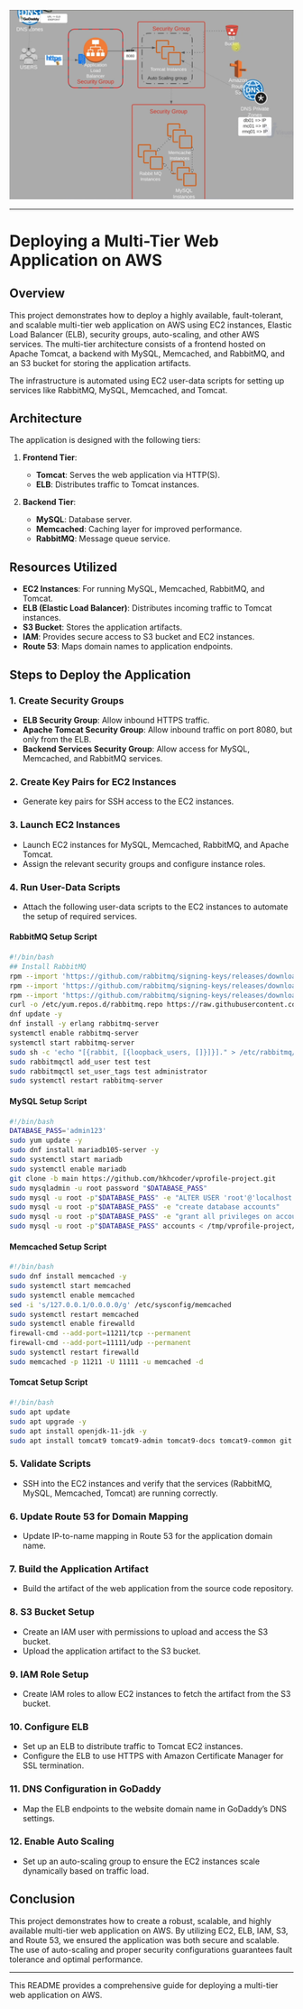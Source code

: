 ![Architecture Diagram](AWS-project.png)



---

# Deploying a Multi-Tier Web Application on AWS

## Overview

This project demonstrates how to deploy a highly available, fault-tolerant, and scalable multi-tier web application on AWS using EC2 instances, Elastic Load Balancer (ELB), security groups, auto-scaling, and other AWS services. The multi-tier architecture consists of a frontend hosted on Apache Tomcat, a backend with MySQL, Memcached, and RabbitMQ, and an S3 bucket for storing the application artifacts.

The infrastructure is automated using EC2 user-data scripts for setting up services like RabbitMQ, MySQL, Memcached, and Tomcat.

## Architecture

The application is designed with the following tiers:

1. **Frontend Tier**:
   - **Tomcat**: Serves the web application via HTTP(S).
   - **ELB**: Distributes traffic to Tomcat instances.
   
2. **Backend Tier**:
   - **MySQL**: Database server.
   - **Memcached**: Caching layer for improved performance.
   - **RabbitMQ**: Message queue service.

## Resources Utilized

- **EC2 Instances**: For running MySQL, Memcached, RabbitMQ, and Tomcat.
- **ELB (Elastic Load Balancer)**: Distributes incoming traffic to Tomcat instances.
- **S3 Bucket**: Stores the application artifacts.
- **IAM**: Provides secure access to S3 bucket and EC2 instances.
- **Route 53**: Maps domain names to application endpoints.

## Steps to Deploy the Application

### 1. **Create Security Groups**
   - **ELB Security Group**: Allow inbound HTTPS traffic.
   - **Apache Tomcat Security Group**: Allow inbound traffic on port 8080, but only from the ELB.
   - **Backend Services Security Group**: Allow access for MySQL, Memcached, and RabbitMQ services.

### 2. **Create Key Pairs for EC2 Instances**
   - Generate key pairs for SSH access to the EC2 instances.

### 3. **Launch EC2 Instances**
   - Launch EC2 instances for MySQL, Memcached, RabbitMQ, and Apache Tomcat.
   - Assign the relevant security groups and configure instance roles.

### 4. **Run User-Data Scripts**
   - Attach the following user-data scripts to the EC2 instances to automate the setup of required services.

#### RabbitMQ Setup Script
```bash
#!/bin/bash
## Install RabbitMQ
rpm --import 'https://github.com/rabbitmq/signing-keys/releases/download/3.0/rabbitmq-release-signing-key.asc'
rpm --import 'https://github.com/rabbitmq/signing-keys/releases/download/3.0/cloudsmith.rabbitmq-erlang.E495BB49CC4BBE5B.key'
rpm --import 'https://github.com/rabbitmq/signing-keys/releases/download/3.0/cloudsmith.rabbitmq-server.9F4587F226208342.key'
curl -o /etc/yum.repos.d/rabbitmq.repo https://raw.githubusercontent.com/hkhcoder/vprofile-project/aws-LiftAndShift/al2023rmq.repo
dnf update -y
dnf install -y erlang rabbitmq-server
systemctl enable rabbitmq-server
systemctl start rabbitmq-server
sudo sh -c 'echo "[{rabbit, [{loopback_users, []}]}]." > /etc/rabbitmq/rabbitmq.config'
sudo rabbitmqctl add_user test test
sudo rabbitmqctl set_user_tags test administrator
sudo systemctl restart rabbitmq-server
```

#### MySQL Setup Script
```bash
#!/bin/bash
DATABASE_PASS='admin123'
sudo yum update -y
sudo dnf install mariadb105-server -y
sudo systemctl start mariadb
sudo systemctl enable mariadb
git clone -b main https://github.com/hkhcoder/vprofile-project.git
sudo mysqladmin -u root password "$DATABASE_PASS"
sudo mysql -u root -p"$DATABASE_PASS" -e "ALTER USER 'root'@'localhost' IDENTIFIED BY '$DATABASE_PASS'"
sudo mysql -u root -p"$DATABASE_PASS" -e "create database accounts"
sudo mysql -u root -p"$DATABASE_PASS" -e "grant all privileges on accounts.* TO 'admin'@'localhost' identified by 'admin123'"
sudo mysql -u root -p"$DATABASE_PASS" accounts < /tmp/vprofile-project/src/main/resources/db_backup.sql
```

#### Memcached Setup Script
```bash
#!/bin/bash
sudo dnf install memcached -y
sudo systemctl start memcached
sudo systemctl enable memcached
sed -i 's/127.0.0.1/0.0.0.0/g' /etc/sysconfig/memcached
sudo systemctl restart memcached
sudo systemctl enable firewalld
firewall-cmd --add-port=11211/tcp --permanent
firewall-cmd --add-port=11111/udp --permanent
sudo systemctl restart firewalld
sudo memcached -p 11211 -U 11111 -u memcached -d
```

#### Tomcat Setup Script
```bash
#!/bin/bash
sudo apt update
sudo apt upgrade -y
sudo apt install openjdk-11-jdk -y
sudo apt install tomcat9 tomcat9-admin tomcat9-docs tomcat9-common git -y
```

### 5. **Validate Scripts**
   - SSH into the EC2 instances and verify that the services (RabbitMQ, MySQL, Memcached, Tomcat) are running correctly.

### 6. **Update Route 53 for Domain Mapping**
   - Update IP-to-name mapping in Route 53 for the application domain name.

### 7. **Build the Application Artifact**
   - Build the artifact of the web application from the source code repository.

### 8. **S3 Bucket Setup**
   - Create an IAM user with permissions to upload and access the S3 bucket.
   - Upload the application artifact to the S3 bucket.

### 9. **IAM Role Setup**
   - Create IAM roles to allow EC2 instances to fetch the artifact from the S3 bucket.

### 10. **Configure ELB**
   - Set up an ELB to distribute traffic to Tomcat EC2 instances.
   - Configure the ELB to use HTTPS with Amazon Certificate Manager for SSL termination.

### 11. **DNS Configuration in GoDaddy**
   - Map the ELB endpoints to the website domain name in GoDaddy’s DNS settings.

### 12. **Enable Auto Scaling**
   - Set up an auto-scaling group to ensure the EC2 instances scale dynamically based on traffic load.


## Conclusion

This project demonstrates how to create a robust, scalable, and highly available multi-tier web application on AWS. By utilizing EC2, ELB, IAM, S3, and Route 53, we ensured the application was both secure and scalable. The use of auto-scaling and proper security configurations guarantees fault tolerance and optimal performance.


---

This README provides a comprehensive guide for deploying a multi-tier web application on AWS.
